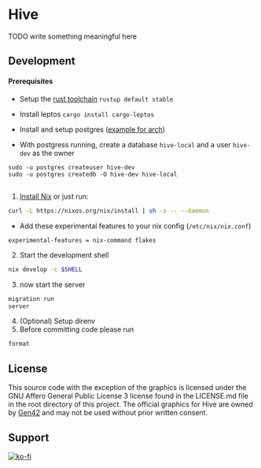 # Hive

TODO write something meaningful here

## Development
#### Prerequisites
- Setup the [rust toolchain](https://www.rust-lang.org/tools/install)
```rustup default stable```

- Install leptos
```cargo install cargo-leptos```

- Install and setup postgres ([example for arch](https://wiki.archlinux.org/title/PostgreSQL))

- With postgress running, create a database  `hive-local` and a user `hive-dev` as the owner
```
sudo -u postgres createuser hive-dev
sudo -u postgres createdb -O hive-dev hive-local
```

## 

1. [Install Nix](https://nix.dev/install-nix.html) or just run:
```sh
curl -L https://nixos.org/nix/install | sh -s -- --daemon
```
- Add these experimental features to your nix config (`/etc/nix/nix.conf`)
```
experimental-features = nix-command flakes
```
2. Start the development shell
```sh
nix develop -c $SHELL
```
3. now start the server
```sh
migration run
server
```
4. (Optional) Setup direnv
5. Before committing code please run
```sh
format
```

## License
This source code with the exception of the graphics is licensed under the GNU
Affero General Public License 3 license found in the LICENSE.md file in the
root directory of this project.
The official graphics for Hive are owned by [Gen42](https://gen42.com/) and may
not be used without prior written consent.
## Support
[![ko-fi](https://ko-fi.com/img/githubbutton_sm.svg)](https://ko-fi.com/T6T8XFTVA)
